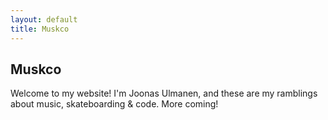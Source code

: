 ```yaml
---
layout: default
title: Muskco
---
```


## Muskco

Welcome to my website! I'm Joonas Ulmanen, and these are my ramblings about music, skateboarding & code. More coming!